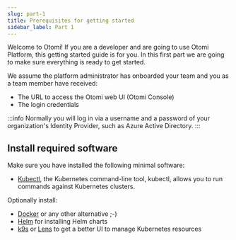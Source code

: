 ```yaml
---
slug: part-1
title: Prerequisites for getting started
sidebar_label: Part 1
---
```


Welcome to Otomi! If you are a developer and are going to use Otomi Platform, this getting started guide is for you. In this first part we are going to make sure everything is ready to get started.

We assume the platform administrator has onboarded your team and you as a team member have received:

- The URL to access the Otomi web UI (Otomi Console)
- The login credentials

:::info
Normally you will log in via a username and a password of your organization's Identity Provider, such as Azure Active Directory.
:::

## Install required software

Make sure you have installed the following minimal software:

- [Kubectl](https://kubernetes.io/docs/tasks/tools/), the Kubernetes command-line tool, kubectl, allows you to run commands against Kubernetes clusters.

Optionally install:

- [Docker](https://docs.docker.com/get-docker/) or any other alternative ;-)
- [Helm](https://helm.sh/docs/intro/install/) for installing Helm charts
- [k9s](https://k9scli.io/) or [Lens](https://k8slens.dev/) to get a better UI to manage Kubernetes resources